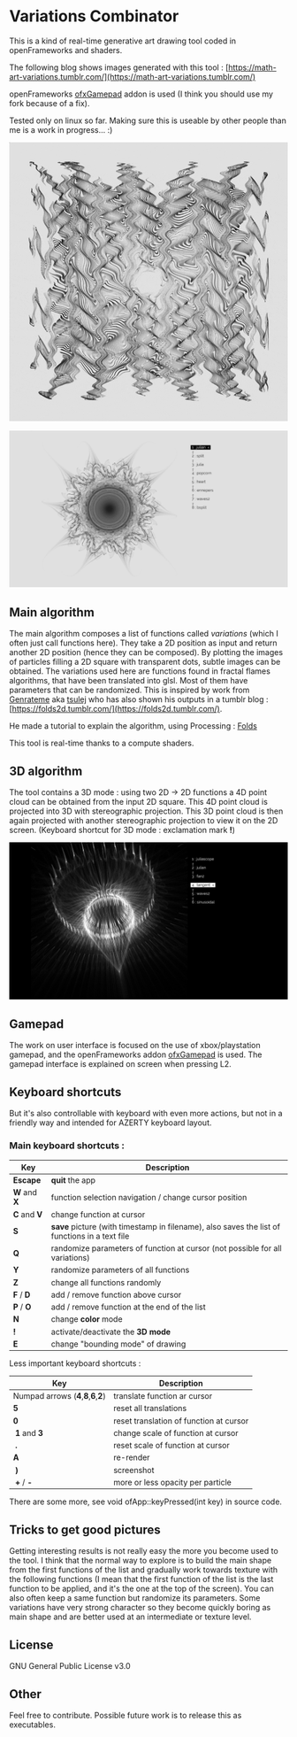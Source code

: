 # Variations Combinator

This is a kind of real-time generative art drawing tool coded in openFrameworks and shaders.

The following blog shows images generated with this tool : [https://math-art-variations.tumblr.com/](https://math-art-variations.tumblr.com/)

openFrameworks [ofxGamepad](https://github.com/Bleuje/ofxGamepad) addon is used (I think you should use my fork because of a fix).

Tested only on linux so far. Making sure this is useable by other people than me is a work in progress... :)

![examples of outputs](doc/outputs-examples.gif)

![tool screenshot](doc/sceenshot-example.png)

## Main algorithm

The main algorithm composes a list of functions called *variations* (which I often just call functions here). They take a 2D position as input and return another 2D position (hence they can be composed). By plotting the images of particles filling a 2D square with transparent dots, subtle images can be obtained. The variations used here are functions found in fractal flames algorithms, that have been translated into glsl. Most of them have parameters that can be randomized. This is inspired by work from [Genrateme](https://github.com/genmeblog) aka [tsulej](https://github.com/tsulej) who has also shown his outputs in a tumblr blog : [https://folds2d.tumblr.com/](https://folds2d.tumblr.com/).

He made a tutorial to explain the algorithm, using Processing : [Folds](https://generateme.wordpress.com/2016/04/11/folds/)

This tool is real-time thanks to a compute shaders.

## 3D algorithm

The tool contains a 3D mode : using two 2D -> 2D functions a 4D point cloud can be obtained from the input 2D square. This 4D point cloud is projected into 3D with stereographic projection. This 3D point cloud is then again projected with another stereographic projection to view it on the 2D screen. (Keyboard shortcut for 3D mode : exclamation mark **!**)

![3D mode overview](doc/3dmode-overview.png)

## Gamepad

The work on user interface is focused on the use of xbox/playstation gamepad, and the openFrameworks addon [ofxGamepad](https://github.com/Bleuje/ofxGamepad) is used. The gamepad interface is explained on screen when pressing L2.

## Keyboard shortcuts

But it's also controllable with keyboard with even more actions, but not in a friendly way and intended for AZERTY keyboard layout.

### Main keyboard shortcuts :

| Key | Description |
| ----------- | ----------- |
| **Escape** | **quit** the app |
| **W** and **X** | function selection navigation / change cursor position |
| **C** and **V** | change function at cursor |
| **S** | **save** picture (with timestamp in filename), also saves the list of functions in a text file | 
| **Q** | randomize parameters of function at cursor (not possible for all variations) |
| **Y** | randomize parameters of all functions |
| **Z** | change all functions randomly |
| **F** / **D** | add / remove function above cursor |
| **P** / **O** | add / remove function at the end of the list |
| **N** | change **color** mode |
| **!** | activate/deactivate the **3D mode** |
| **E**| change "bounding mode" of drawing |


Less important keyboard shortcuts :

| Key | Description |
| ----------- | ----------- |
| Numpad arrows (**4**,**8**,**6**,**2**) | translate function ar cursor |
| **5** | reset all translations |
| **0** | reset translation of function at cursor |
| **1** and **3** | change scale of function at cursor |
| **.** | reset scale of function at cursor |
| **A** | re-render |
| **)** | screenshot |
| **+** / **-** | more or less opacity per particle |

There are some more, see void ofApp::keyPressed(int key) in source code.

## Tricks to get good pictures

Getting interesting results is not really easy the more you become used to the tool. I think that the normal way to explore is to build the main shape from the first functions of the list and gradually work towards texture with the following functions (I mean that the first function of the list is the last function to be applied, and it's the one at the top of the screen). You can also often keep a same function but randomize its parameters. Some variations have very strong character so they become quickly boring as main shape and are better used at an intermediate or texture level.

## License

GNU General Public License v3.0

## Other

Feel free to contribute. Possible future work is to release this as executables.
